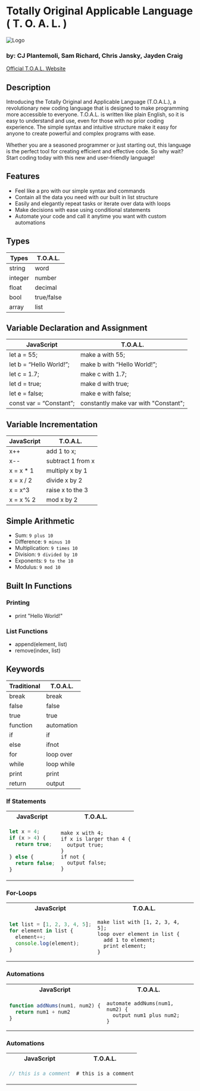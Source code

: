 # Totally Original Applicable Language ( T. O. A. L. )
![Logo](https://user-images.githubusercontent.com/70697018/214980482-a6f7f31c-f138-4bcc-a42e-be888ee06a19.png)
### by: CJ Plantemoli, Sam Richard, Chris Jansky, Jayden Craig

[Official T.O.A.L. Website](https://cplant27.github.io/)

## Description
Introducing the Totally Original and Applicable Language (T.O.A.L.), a revolutionary new coding language that is designed to make programming more accessible to everyone. T.O.A.L. is written like plain English, so it is easy to understand and use, even for those with no prior coding experience. The simple syntax and intuitive structure make it easy for anyone to create powerful and complex programs with ease.

Whether you are a seasoned programmer or just starting out, this language is the perfect tool for creating efficient and effective code. So why wait? Start coding today with this new and user-friendly language!

## Features
 - Feel like a pro with our simple syntax and commands
 - Contain all the data you need with our built in list structure
 - Easily and elegantly repeat tasks or iterate over data with loops
 - Make decisions with ease using conditional statements
 - Automate your code and call it anytime you want with custom automations

## Types

| Types   | T.O.A.L.   |
| ------- | -----------|
| string  | word       |
| integer | number     |
| float   | decimal    |
| bool    | true/false |
| array   | list       |

## Variable Declaration and Assignment
 
| JavaScript                     | T.O.A.L.                                |
| ------------------------------ | --------------------------------------- |
| let a = 55;                    | make a with 55;                         |
| let b = “Hello World!”;        | make b with “Hello World!”;             |
| let c = 1.7;                   | make c with 1.7;                        |
| let d = true;                  | make d with true;                       |
| let e = false;                 | make e with false;                      |
| const var = “Constant”;        | constantly make var with "Constant";    |

## Variable Incrementation

| JavaScript                     | T.O.A.L.            |
| ------------------------------ | ------------------- |
| x++                            | add 1 to x;         |
| x--                            | subtract 1 from x   |
| x = x * 1                      | multiply x by 1     |
| x = x / 2                      | divide x by 2       |
| x = x^3                        | raise x to the 3    |
| x = x % 2                      | mod x by 2          |

## Simple Arithmetic

- Sum: `9 plus 10`
- Difference: `9 minus 10`
- Multiplication: `9 times 10`
- Division: `9 divided by 10`
- Exponents: `9 to the 10`
- Modulus: `9 mod 10`

## Built In Functions

### Printing
 - print "Hello World!"

### List Functions
 - append(element, list)
 - remove(index, list)

## Keywords

| Traditional | T.O.A.L.    |
| ----------- | ----------- |
| break       | break       |
| false       | false       |
| true        | true        |
| function    | automation  |
| if          | if          |
| else        | ifnot       |
| for         | loop over   |
| while       | loop while  |
| print       | print       |
| return      | output      |

### If Statements

<table>
<tr> <th>JavaScript</th><th>T.O.A.L.</th><tr>
</tr>

<td>

```javascript
let x = 4;
if (x > 4) {
  return true;
  
} else {
  return false;
}
```

</td>
<td>

```
make x with 4;
if x is larger than 4 {
  output true;
}
if not {
  output false;
}
```

</td>
</table>

### For-Loops

<table>
<tr> <th>JavaScript</th><th>T.O.A.L.</th><tr>
</tr>

<td>

```javascript
let list = [1, 2, 3, 4, 5];
for element in list {
  element++;
  console.log(element);
}
```

</td>

<td>

```
make list with [1, 2, 3, 4, 5];
loop over element in list { 
  add 1 to element;
  print element; 
}
```

</td>
</table>

### Automations

<table>
<tr> <th>JavaScript</th><th>T.O.A.L.</th><tr>
</tr>

<td>

```javascript
function addNums(num1, num2) {
  return num1 + num2
}
```

</td>

<td>

```
automate addNums(num1, num2) {
  output num1 plus num2;
}
```

</td>
</table>

### Automations

<table>
<tr> <th>JavaScript</th><th>T.O.A.L.</th><tr>
</tr>

<td>

```javascript
// this is a comment
```

</td>

<td>

```
# this is a comment
```

</td>
</table>
